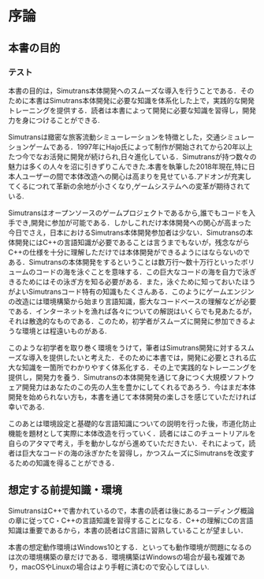 # 序論
## 本書の目的

### テスト

本書の目的は，Simutrans本体開発へのスムーズな導入を行うことである．そのために本書はSimutrans本体開発に必要な知識を体系化した上で，実践的な開発トレーニングを提供する．読者は本書によって開発に必要な知識を習得し，開発力を身につけることができる.

Simutransは緻密な旅客流動シミューレーションを特徴とした，交通シミュレーションゲームである．1997年にHajo氏によって制作が開始されてから20年以上たつ今でなお活発に開発が続けられ,日々進化している．Simutransが持つ数々の魅力は多くの人々を沼に引きずりこんできた.本書を執筆した2018年現在,特に日本人ユーザーの間で本体改造への関心は高まりを見せている.アドオンが充実してくるにつれて革新の余地が小さくなり,ゲームシステムへの変革が期待されている.

Simutransはオープンソースのゲームプロジェクトであるから,誰でもコードを入手でき,開発に参加が可能である．しかしこれだけ本体開発への関心が高まった今日でさえ，日本におけるSimutrans本体開発参加者は少ない．Simutransの本体開発にはC++の言語知識が必要であることは言うまでもないが，残念ながらC++の仕様を十分に理解しただけでは本体開発ができるようにはならないのである．Simutransの本体開発をするということは数万行〜数十万行といったボリュームのコードの海を泳ぐことを意味する．この巨大なコードの海を自力で泳ぎきるためにはその泳ぎ方を知る必要がある．また，泳ぐために知っておいたほうがよいSimutransコード特有の知識もたくさんある．このようにゲームエンジンの改造には環境構築から始まり言語知識，膨大なコードベースの理解などが必要である．インターネットを漁れば各々についての解説はいくらでも見あたるが，それは散逸的なものである．このため，初学者がスムーズに開発に参加できるような環境とは程遠いものがある.

このような初学者を取り巻く環境をうけて，筆者はSimutrans開発に対するスムーズな導入を提供したいと考えた．そのために本書では，開発に必要とされる広大な知識を一箇所でわかりやすく体系化する．その上で実践的なトレーニングを提供し，開発力を養う．Simutransの本体開発を通じて身につく大規模ソフトウェア開発力はあなたのこの先の人生を豊かにしてくれるであろう．今はまだ本体開発を始められない方も，本書を通じて本体開発の楽しさを感じていただければ幸いである.

このあとは環境設定と基礎的な言語知識についての説明を行った後，市道化防止機能を題材として実際に本体改造を行っていく．読者にはこのチュートリアルを自らのアタマで考え，手を動かしながら進めていただきたい．それによって，読者は巨大なコードの海の泳ぎかたを習得し，かつスムーズにSimutransを改変するための知識を得ることができる．

## 想定する前提知識・環境
SimutransはC++で書かれているので，本書の読者は後にあるコーディング概論の章に従ってC・C++の言語知識を習得することになる．C++の理解にCの言語知識は重要であるから，本書の読者はC言語に習熟していることが望ましい．

本書の想定動作環境はWindows10とする．といっても動作環境が問題になるのは次の環境構築の章だけである．環境構築はWindowsの場合が最も複雑であり，macOSやLinuxの場合はより手軽に済むので安心してほしい.
